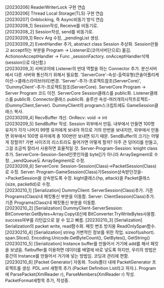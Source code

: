 
[20230206] ReaderWriterLock 구현 연습  
[20230206] Thread Local Storage(TLS) 구현 연습  
[20230207] Onblocking, 즉 Async비동기 방식 연습  
[20230208_1] Session작성, Receive를 비동기로.  
[20230208_2] Session작성, send를 비동기로.  
[20230209_1] Recv Arg 수정, _pendingList 생성.  
[20230209_2] EventHandler 추가, abstract class Session 추상화.  Session만들고 accept하는 부분을 Program -> Listener로(코어서버단으로) 옮김. Action<Socket>onAcceptHandler -> Func<Session> _sessionFactory. 
onAcceptHandler삭제(session으로 대신함.)  
[20230209_3] 서버코어에 Listener의 반대 역할을 하는 Connector 추가. 분산서버에서 다른 서버와 통신하기 위해서 필요함. 'ServerCore'-속성-출력유형(콘솔어플리케이션->클래스라이브러리)변경. 'Server'-추가-프로젝트참조(ServerCore)', 'DummyClient'-추가-프로젝트참조(ServerCore).
ServerCore Program -> Server Program 코드 이전. ServerCore Session클래스를 public화. Listener클래스를 public화. Connector클래스 public화. 솔루션 속성-여러개의시작프로젝트-(DummyClient,Server). DummyClient의 program스크립트에도 GameSession클래스 복사.  
[20230209_4] RecvBuffer 개선.  OnRecv: void -> int  
[20230209_5] SendBuffer 작성.  Session 외부에서 만듬. 내부에서 만들면 100명 유저가 각각 나머지 99명 유저에게 보내야 하므로 거의 만번을 보내지만, 외부에서 만들면 외부에서 100명 유저에게 총 100번만 보내면 되기 때문. SendBuffer의 크기는 어떻게 정할까? 가변 사이즈의 리스트라도 들어가면 어떻게 할까? 
아주 큰 덩어리를 만들고, 그걸 조금씩 잘라서 사용하면 효율적일 것. 
Server-Program-Session: knight class 추가. ServerCore-Session-Send인풋인자를 byte[]가 아니라 ArraySegment<byte>로 수정. _sendQueue도 ArraySegment<byte>로 수정.  
[20230209_6] ServerCore: Session-Session(Class)->PacketSession(Class)로 수정. Server: Program-GameSession(Class)가Session상속받던것을->PacketSession을 상속받도록 수정. kight클래스{hp, attack}을 Packet클래스{size, packetId}로 수정.   
[20230210_1] [Serialization] DummyClient: ServerSession(Class)추가. 기존 Programs(Class)내 패킷통신 부분을 이동함. Server: ClientSession(Class)추가. 기존 Programs(Class)내 패킷통신 부분을 이동함.  
[20230210_2] [Serialization] DummyClient-ServerSession: BitConverter.GetBytes+Array.Copy대신에 BitConverter.TryWriteBytes사용함. success여부를 리턴값으로 알 수 있고 빠름.
[20230210_3] [Serialization] Serialization의 packet write, read함수화. 패킷 변조 방지용 ReadOnlySpan<byte>함수.  
[20230210_4] [Serialization] string 가변적인 정보를 위한 작업. sizeof(ushort). span.Slice(). Encoding.Unicode.GetByteCount(), GetBytes(), GetString()  
[20230210_5] [Serialization] Instance buffer를 만들어서 거기에 add를 해서 패킷을 보냈음. flatbuffer를 이용하면 데이터를 배열에 바로 넣도록 하지만, 우리의 방법은 중간의 Instance를 만들어서 거기에 넣는 방법임. 코딩과 관리에 편함.  
[20230210_6] [Packet Generator] 자동화.   Tools폴더 내에 PacketGenerator 프로젝트를 생성. PDL.xml 새항목 추가.(Packet Definition List라고 하자.). Program에 ParsePacket(XmlReader r), ParseMembers(XmlReader r) 작성. PacketFormat새항목 추가, 작성중.
